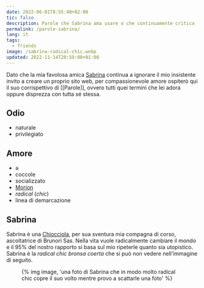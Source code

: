 ```yaml
---
date: 2022-06-01T8:55:40+02:00
tic: false
description: Parole che Sabrina ama usare o che continuamente critica
permalink: /parole-sabrina/
lang: it
tags:
  - friends
image: /sabrina-radical-chic.webp
updated: 2022-11-14T20:59:00+01:00
---
```

Dato che la mia favolosa amica [Sabrina](https://instagram.com/pipitonesabrina 'Sabrina su Instagram') continua a ignorare il mio insistente invito a creare un proprio sito web, per compassionevole amore ospiterò qui il suo corrispettivo di [[Parole]], ovvero tutti quei termini che lei adora oppure disprezza con tutta sé stessa.

## Odio

- naturale
- privilegiato

## Amore

- ə
- coccole
- socializzato
- [Morion](https://instagram.com/cso_morion 'Profilo Instagram del Laboratorio Occupato Morion, il centro sociale di Venezia')
- *radical* (*chic*)
- linea di demarcazione

## Sabrina

Sabrina è una [Chiocciola](https://manuale.scambi.org/base-knowledge/staff/teams#chiocciole 'Descrizione del Team Chiocciole nel Manuale di Scambi'), per sua sventura mia compagna di corso, ascoltatrice di Brunori Sas. Nella vita vuole radicalmente cambiare il mondo e il 95% del nostro rapporto si basa sul mio ripeterle quanto sia utopistico. Sabrina è la *radical chic* *bronsa coerta* che si può non vedere nell’immagine di seguito.

<figure>{% img image, 'una foto di Sabrina che in modo molto radical chic copre il suo volto mentre provo a scattarle una foto' %}</figure>
